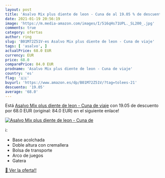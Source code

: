 ```yaml
---
layout: post
title: 'Asalvo Mix plus diente de leon - Cuna de al 19.05 % de descuento'
date: 2021-01-19 20:56:19
image: 'https://m.media-amazon.com/images/I/516qHs71UPL._SL200_.jpg'
comments: true
category: ofertas
author: ring
slug: 'B01M72Z51V-es Asalvo Mix plus diente de leon - Cuna de viaje'
tags: [ 'asalvo', ]
actualPrice: 68.0 EUR
currency: EUR
price: 68.0
comparePrice: 84.0 EUR
prodname: 'Asalvo Mix plus diente de leon - Cuna de viaje'
country: 'es'
flag: '🇪🇸'
buyurl: 'https://www.amazon.es/dp/B01M72Z51V/?tag=tolees-21'
descuento: '19.05'
average: '68.0'
---
```


Está [Asalvo Mix plus diente de leon - Cuna de viaje](https://www.amazon.es/dp/B01M72Z51V/?tag=tolees-21) con 19.05 de descuento por 68.0 EUR (original: 84.0 EUR) en el siguiente enlace!

[![Asalvo Mix plus diente de leon - Cuna de](https://m.media-amazon.com/images/I/516qHs71UPL._SL200_.jpg)](https://www.amazon.es/dp/B01M72Z51V/?tag=tolees-21)

ℹ️:

- Base acolchada
- Doble altura con cremallera
- Bolsa de transporte
- Arco de juegos
- Gatera

[🛒 Ver la oferta!!](https://www.amazon.es/dp/B01M72Z51V/?tag=tolees-21)
